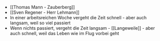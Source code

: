 - [[Thomas Mann - Zauberberg]]
- [[Sven Regener - Herr Lehmann]]
- In einer arbeitsreichen Woche vergeht die Zeit schnell - aber auch langsam, weil so viel passiert
- Wenn nichts passiert, vergeht die Zeit langsam - [[Langeweile]] - aber auch schnell, weil das Leben wie im Flug vorbei geht